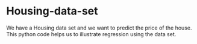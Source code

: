 # Housing-data-set
We have a Housing data set and we want to predict the price of the house. This python code helps us to illustrate regression using the data set.

